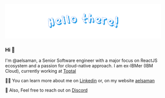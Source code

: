 ![hero](/images/hello-there-hero.png 'Hello there!')

### Hi 👋

I'm @aelsaman, a Senior Software engineer with a major focus on ReactJS ecosystem and a passion for cloud-native approach. I am ex-IBMer (IBM Cloud), currently working at [Toptal](https://www.toptal.com/resume/alaa-elsaman)

👩‍💻 You can learn more about me on [Linkedin](https://www.linkedin.com/in/aelsaman/) or, on my website [aelsaman](https://aelsaman-portfolio.vercel.app)


<!--
[![Alaa's GitHub stats](https://github-readme-stats.vercel.app/api?username=aelsaman)](https://github.com/anuraghazra/github-readme-stats)
-->

<!--
✨ You can follow me on Twitter
-->

💌 Also, Feel free to reach out on [Discord](https://discordapp.com/users/aelsaman)

<!--
**aelsaman/aelsaman** is a ✨ _special_ ✨ repository because its `README.md` (this file) appears on your GitHub profile.

Here are some ideas to get you started:

- 🔭 I’m currently working on ...
- 🌱 I’m currently learning ...
- 👯 I’m looking to collaborate on ...
- 🤔 I’m looking for help with ...
- 💬 Ask me about ...
- 📫 How to reach me: ...
- 😄 Pronouns: ...
- ⚡ Fun fact: ...
-->
